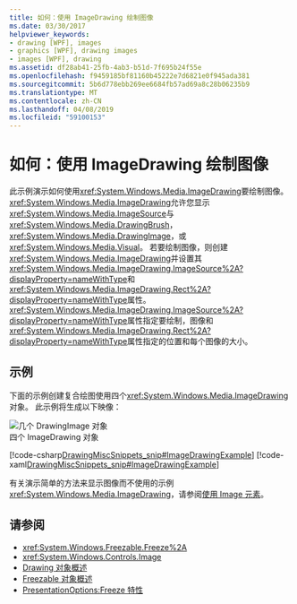 ```yaml
---
title: 如何：使用 ImageDrawing 绘制图像
ms.date: 03/30/2017
helpviewer_keywords:
- drawing [WPF], images
- graphics [WPF], drawing images
- images [WPF], drawing
ms.assetid: df28ab41-25fb-4ab3-b51d-7f695b24f55e
ms.openlocfilehash: f9459185bf81160b45222e7d6821e0f945ada381
ms.sourcegitcommit: 5b6d778ebb269ee6684fb57ad69a8c28b06235b9
ms.translationtype: MT
ms.contentlocale: zh-CN
ms.lasthandoff: 04/08/2019
ms.locfileid: "59100153"
---
```

# <a name="how-to-draw-an-image-using-imagedrawing"></a>如何：使用 ImageDrawing 绘制图像
此示例演示如何使用<xref:System.Windows.Media.ImageDrawing>要绘制图像。 <xref:System.Windows.Media.ImageDrawing>允许您显示<xref:System.Windows.Media.ImageSource>与<xref:System.Windows.Media.DrawingBrush>， <xref:System.Windows.Media.DrawingImage>，或<xref:System.Windows.Media.Visual>。 若要绘制图像，则创建<xref:System.Windows.Media.ImageDrawing>并设置其<xref:System.Windows.Media.ImageDrawing.ImageSource%2A?displayProperty=nameWithType>和<xref:System.Windows.Media.ImageDrawing.Rect%2A?displayProperty=nameWithType>属性。 <xref:System.Windows.Media.ImageDrawing.ImageSource%2A?displayProperty=nameWithType>属性指定要绘制，图像和<xref:System.Windows.Media.ImageDrawing.Rect%2A?displayProperty=nameWithType>属性指定的位置和每个图像的大小。  
  
## <a name="example"></a>示例  
 下面的示例创建复合绘图使用四个<xref:System.Windows.Media.ImageDrawing>对象。 此示例将生成以下映像：  
  
 ![几个 DrawingImage 对象](./media/graphicsmm-imagedrawingexample.jpg "graphicsmm_ImageDrawingExample")  
四个 ImageDrawing 对象  
  
 [!code-csharp[DrawingMiscSnippets_snip#ImageDrawingExample](~/samples/snippets/csharp/VS_Snippets_Wpf/DrawingMiscSnippets_snip/CSharp/ImageDrawingExample.cs#imagedrawingexample)]
 [!code-xaml[DrawingMiscSnippets_snip#ImageDrawingExample](~/samples/snippets/xaml/VS_Snippets_Wpf/DrawingMiscSnippets_snip/XAML/ImageDrawingExample.xaml#imagedrawingexample)]  
  
 有关演示简单的方法来显示图像而不使用的示例<xref:System.Windows.Media.ImageDrawing>，请参阅[使用 Image 元素](../controls/how-to-use-the-image-element.md)。  
  
## <a name="see-also"></a>请参阅

- <xref:System.Windows.Freezable.Freeze%2A>
- <xref:System.Windows.Controls.Image>
- [Drawing 对象概述](drawing-objects-overview.md)
- [Freezable 对象概述](../advanced/freezable-objects-overview.md)
- [PresentationOptions:Freeze 特性](../advanced/presentationoptions-freeze-attribute.md)
